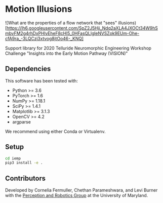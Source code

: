# Motion Illusions

![What are the properties of a flow network that "sees" illusions)[https://lh6.googleusercontent.com/SpZ2J5Hji_Ndq2aXLA4JXOCt34W9hSmbvFM2g4rhDxPHlvEheF8cHl5_0HFasQLIgleNVSZok9EUm-Ohe-cfA9ra_-3LQCzj3xtvog8jtOo46-_KNQ]

Support library for 2020 Telluride Neuromorphic Engineering Workshop Challenge "Insights into the Early Motion Pathway (VISION)"

## Dependencies
This software has been tested with:
* Python >= 3.6
* PyTorch >= 1.6
* NumPy >= 1.18.1
* SciPy >= 1.4.1
* Matplotlib >= 3.1.3
* OpenCV >= 4.2
* argparse

We recommend using either Conda or Virtualenv.

## Setup

```bash
cd iemp
pip3 install -e .
```

## Contributors

Developed by Cornelia Fermuller, Chethan Parameshwara, and Levi Burner with the [Perception and Robotics Group](http://prg.cs.umd.edu/) at the University of Maryland.
